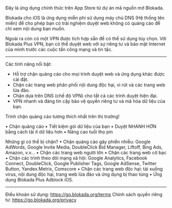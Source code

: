 Đây là ứng dụng chính thức trên App Store từ dự án mã nguồn mở Blokada.

Blokada cho iOS là ứng dụng miễn phí sử dụng máy chủ DNS (Hệ thống tên miền) để cho phép bạn có trải nghiệm duyệt web không có quảng cáo để chỉ xem nội dung bạn muốn.

Ngoài ra còn có một VPN được tích hợp sẵn để có thể sử dụng tùy chọn. Với Blokada Plus VPN, bạn có thể duyệt web với sự riêng tư và bảo mật Internet của mình trước các cuộc tấn công mạng và tin tặc.

----

Các tính năng nổi bật:

- Hỗ trợ chặn quảng cáo cho mọi trình duyệt web và ứng dụng khác được cài đặt.
- Chặn các trang web phân phối nội dung độc hại, vi rút và các trang web lừa đảo.
- Chặn dựa trên DNS (chế độ VPN) cho tất cả các trình duyệt hiện đại.
- VPN nhanh và đáng tin cậy bảo vệ quyền riêng tư và mã hóa dữ liệu của bạn.

Trình chặn quảng cáo tương thích nhất trên thị trường!

• Chặn quảng cáo • Tiết kiệm gói dữ liệu của bạn • Duyệt NHANH HƠN bằng cách tải ít dữ liệu hơn • Nâng cao tuổi thọ pin

Những gì có thể bị chặn? • Chặn quảng cáo gây phiền nhiễu: Google AdWords, Google Invite Media, DoubleClick Bid Manager, Liftoff, Bing Ads, Amazon, v.v... • Chặn các trang web người lớn • Chặn các trang web cờ bạc • Chặn các trình theo dõi mạng xã hội: Google Analytics, Facebook Connect, DoubleClick, Google Publisher Tags, Google AdSense, Twitter Button, Yandex.Metrix, Comscore • Chặn các trang web độc hại: tải xuống virus, nội dung độc hại, trang web lừa đảo và ứng dụng bị thao túng • Ứng dụng Blokada Plus Adblock iOS.

----

Điều khoản sử dụng: https://go.blokada.org/terms Chính sách quyền riêng tư: https://go.blokada.org/privacy
